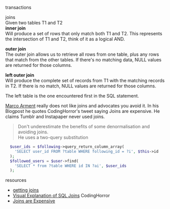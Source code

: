transactions

joins  
Given two tables T1 and T2  
**inner join**   
Will produce a set of rows that only match both T1 and T2. This represents the intersection of T1 and T2, think of it as a logical AND.

**outer join**  
The outer join allows us to retrieve all rows from one table, plus any rows that match from the other tables. 
If there's no matching data, NULL values are returned for those columns.

**left outer join**  
Will produce the complete set of records from T1 with the matching records in T2. 
If there is no match, NULL values are returned for those columns.

The left table is the one encountered first in the SQL statement.

[Marco Arment](https://marco.org) really does not like joins and advocates you avoid it. In his Blogpost he quotes CodingHorror's tweet saying Joins are expensive. He claims Tumblr and Instapaper never used joins.
> Don't underestimate the benefits of some denormalisation and avoiding joins.  
He uses a two-query substitution

```php
  $user_ids = $following->query_return_column_array(
    'SELECT user_id FROM ?table WHERE following_id = ?i', $this->id
  );
  $followed_users = $user->find(
    'SELECT * from ?table WHERE id IN ?ai', $user_ids
  );
```


resources  
* [getting joins](http://www.khankennels.com/blog/index.php/archives/2007/04/20/getting-joins/)
* [Visual Explanation of SQL Joins](https://blog.codinghorror.com/a-visual-explanation-of-sql-joins/) CodingHorror
* [Joins are Expensive](https://marco.org/2009/01/30/on-database-joins)
